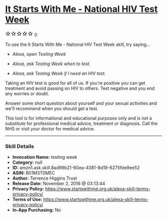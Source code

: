 # [It Starts With Me - National HIV Test Week](http://alexa.amazon.com/#skills/amzn1.ask.skill.8ad99b21-60ea-4381-8d18-6275fde9ee52)
![0 stars](../../images/ic_star_border_black_18dp_1x.png)![0 stars](../../images/ic_star_border_black_18dp_1x.png)![0 stars](../../images/ic_star_border_black_18dp_1x.png)![0 stars](../../images/ic_star_border_black_18dp_1x.png)![0 stars](../../images/ic_star_border_black_18dp_1x.png) 0

To use the It Starts With Me - National HIV Test Week skill, try saying...

* *Alexa, open Testing Week*

* *Alexa, ask Testing Week when to test.*

* *Alexa, ask Testing Week if I need an HIV test.*

Taking an HIV test is good for all of us. If you're positive you can get treatment and avoid passing on HIV to others. Test negative and you end any worries or doubt.

Answer some short question about yourself and your sexual activities and we'll recommend when you should get a test.

This tool is for informational and educational purposes only and is not a substitute for professional medical advice, treatment or diagnosis. Call the NHS or visit your doctor for medical advice.

***

### Skill Details

* **Invocation Name:** testing week
* **Category:** null
* **ID:** amzn1.ask.skill.8ad99b21-60ea-4381-8d18-6275fde9ee52
* **ASIN:** B01M3T0MEC
* **Author:** Terrence Higgins Trust
* **Release Date:** November 2, 2016 @ 03:13:44
* **Privacy Policy:** https://www.startswithme.org.uk/alexa-skill-terms-privacy-policy/
* **Terms of Use:** https://www.startswithme.org.uk/alexa-skill-terms-privacy-policy/
* **In-App Purchasing:** No
